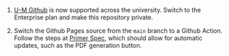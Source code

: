 1. [U-M Github]((https://its.umich.edu/communication/collaboration/github)) is now supported across the university. Switch to the Enterprise plan and make this repository private.

2. Switch the Github Pages source from the `main` branch to a Github Action. Follow the steps at [Primer Spec](https://github.com/seshrs/build-primer-spec-action#setting-up-github-pages-deployment), which should allow for automatic updates, such as the PDF generation button.